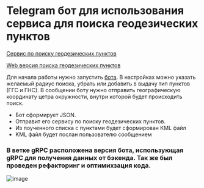 # Telegram бот для использования сервиса для поиска геодезических пунктов
[Сервис по поиску геодезических пунктов](https://github.com/RealSkif/geopoints/tree/master)

[Web версия поиска геодезических пунктов](https://github.com/RealSkif/geopointsWeb)

Для начала работы нужно запустить [бота](https://t.me/GGS_Points_bot). В настройках можно указать желаемый радиус поиска, убрать или добавить в выдачу тип пунктов (ГГС и ГНС).
В сообщении боту нужно отправить географическую координату цетра окружности, внутри которой будет происходить поиск.
* Бот сформирует JSON.
* Отправит его сервису по поиску геодезических пунктов.
* Из поученного списка с пунктами будет сформирован KML файл
* KML файл будет послан пользователю сообщением

 ### В ветке gRPC расположена версия бота, использующая gRPC для получения данных от бэкенда. Так же был проведен рефакторинг и оптимихзация кода.
![image](https://github.com/RealSkif/geopointsTgBot/assets/111068507/894cae05-5edf-419f-a9d1-f20e1d6c2a9e)
